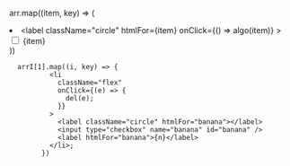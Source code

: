  arr.map((item, key) => (
        <li key={key} className="flex">
          <label
            className="circle"
            htmlFor={item}
            onClick={() => algo(item)}
          ></label>
          <input type="checkbox" name={item} id={item} />
          <label htmlFor={item}>{item}</label>
        </li>
      ))


      arrI[1].map((i, key) => {
              <li
                className="flex"
                onClick={(e) => {
                  del(e);
                }}
              >
                <label className="circle" htmlFor="banana"></label>
                <input type="checkbox" name="banana" id="banana" />
                <label htmlFor="banana">{n}</label>
              </li>;
            })